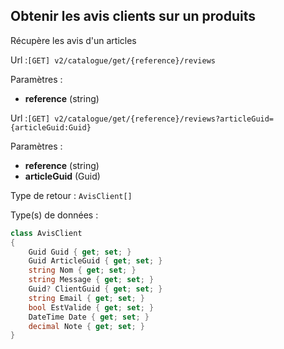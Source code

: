 ## <span id='avis'>Obtenir les avis clients sur un produits</span>

Récupère les avis d'un articles

Url :`[GET] v2/catalogue/get/{reference}/reviews`

Paramètres : 

- **reference** (string)

Url :`[GET] v2/catalogue/get/{reference}/reviews?articleGuid={articleGuid:Guid}`

Paramètres : 

- **reference** (string)
- **articleGuid** (Guid)

Type de retour : `AvisClient[]`

Type(s) de données :

```csharp
class AvisClient
{
	Guid Guid { get; set; }
	Guid ArticleGuid { get; set; }
	string Nom { get; set; }
	string Message { get; set; }
	Guid? ClientGuid { get; set; }
	string Email { get; set; }
	bool EstValide { get; set; }
	DateTime Date { get; set; }
	decimal Note { get; set; }
}

```
